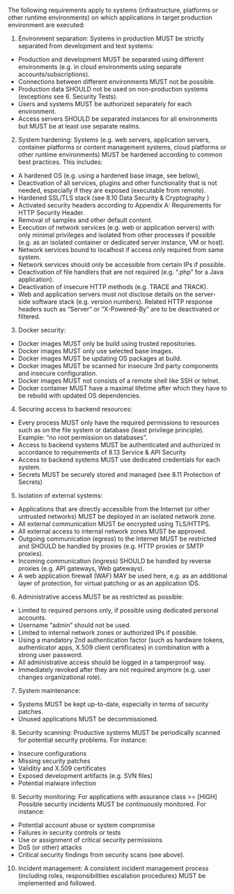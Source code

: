 The following requirements apply to systems (infrastructure, platforms or other runtime environments) on which applications in target production environment are executed:


1. Environment separation: Systems in production MUST be strictly separated from development and test systems:
- Production and development MUST be separated using different environments (e.g. in cloud environments using separate accounts/subscriptions).
- Connections between different environments MUST not be possible.
- Production data SHOULD not be used on non-production systems (exceptions see 6. Security Tests). 
- Users and systems MUST be authorized separately for each environment.
- Access servers SHOULD be separated instances for all environments but MUST be at least use separate realms.

2. System hardening: Systems (e.g. web servers, application servers, container platforms or content management systems, cloud platforms or other runtime environments) MUST be hardened according to common best practices. This includes:
- A hardened OS (e.g. using a hardened base image, see below),
- Deactivation of all services, plugins and other functionality that is not needed, especially if they are exposed (executable from remote).
- Hardened SSL/TLS stack (see 8.10 Data Security & Cryptography )
- Activated security headers according to Appendix A: Requirements for HTTP Security Header.
- Removal of samples and other default content.
- Execution of network services (e.g. web or application servers) with only minimal privileges and isolated from other processes if possible (e.g. as an isolated container or dedicated server instance, VM or host).
- Network services bound to localhost if access only required from same system.
- Network services should only be accessible from certain IPs if possible.
- Deactivation of file handlers that are not required (e.g. “.php” for a Java application).
- Deactivation of insecure HTTP methods (e.g. TRACE and TRACK).
- Web and application servers must not disclose details on the server-side software
stack (e.g. version numbers). Related HTTP response headers such as “Server” or
“X-Powered-By” are to be deactivated or filtered.

3. Docker security:
- Docker images MUST only be build using trusted repositories.
- Docker images MUST only use selected base images.
- Docker images MUST be updating OS packages at build.
- Docker images MUST be scanned for insecure 3rd party components and insecure configuration.
- Docker images MUST not consists of a remote shell like SSH or telnet.
- Docker container MUST have a maximal lifetime after which they have to be rebuild with updated OS dependencies. 

4. Securing access to backend resources: 
- Every process MUST only have the required permissions to resources such as on the file system or database (least privilege principle). Example: “no root permission on databases”.
- Access to backend systems MUST be authenticated and authorized in accordance to requirements of 8.13 Service & API Security
- Access to backend systems MUST use dedicated credentials for each system.
- Secrets MUST be securely stored and managed (see 8.11 Protection of Secrets)

5. Isolation of external systems: 
- Applications that are directly accessible from the Internet (or other untrusted networks) MUST be deployed in an isolated network zone.
- All external communication MUST be encrypted using TLS/HTTPS.
- All external access to internal network zones MUST be approved.
- Outgoing communication (egress) to the Internet MUST be restricted and SHOULD be handled by proxies (e.g. HTTP proxies or SMTP proxies).
- Incoming communication (ingress) SHOULD be handled by reverse proxies (e.g. API gateways, Web gateways).
- A web application firewall (WAF) MAY be used here, e.g. as an additional layer of protection, for virtual patching or as an application IDS. 

6. Administrative access MUST be as restricted as possible:
- Limited to required persons only, if possible using dedicated personal accounts.
- Username “admin” should not be used.
- Limited to internal network zones or authorized IPs if possible.
- Using a mandatory 2nd authentication factor (such as hardware tokens, authenticator apps, X.509 client certificates) in combination with a strong user password.
- All administrative access should be logged in a tamperproof way.
- Immediately revoked after they are not required anymore (e.g. user changes organizational role).

7. System maintenance:
- Systems MUST be kept up-to-date, especially in terms of security patches.
- Unused applications MUST be decommissioned.

8. Security scanning: Productive systems MUST be periodically scanned for potential security problems. For instance:
- Insecure configurations
- Missing security patches
- Validitiy and X.509 certificates
- Exposed development artifacts (e.g. SVN files)
- Potential malware infection

9. Security monitoring: For applications with assurance class >= [HIGH] Possible security incidents MUST be continuously monitored. For instance:
- Potential account abuse or system compromise
- Failures in security controls or tests
- Use or assignment of critical security permissions
- DoS (or other) attacks
- Critical security findings from security scans (see above).

10. Incident management: A consistent incident management process (including roles, responsibilities escalation procedures) MUST be implemented and followed.
